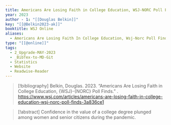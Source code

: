 ```yaml
---
title: Americans Are Losing Faith in College Education, WSJ-NORC Poll Finds
year: 2023
author - 1: "[[Douglas Belkin]]"
key: "[[@Belkin2023-ak]]"
booktitle: WSJ Online
aliases:
  - Americans Are Losing Faith In College Education, Wsj-Norc Poll Finds
type: "[[@online]]"
tags:
  - 2_Upgrade-MAY-2023
  - _BibTex-to-MD-Git
  - Statistics
  - Website
  - Readwise-Reader
---
```


> [!bibliography]
> Belkin, Douglas. 2023. “Americans Are Losing Faith in College Education, {WSJ}-{NORC} Poll Finds.” . https://www.wsj.com/articles/americans-are-losing-faith-in-college-education-wsj-norc-poll-finds-3a836ce1

> [!abstract]
> Confidence in the value of a college degree plunged among women and senior citizens during the pandemic.